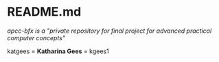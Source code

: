 # README.md

*apcc-bfx is a "private repository for final project for advanced practical computer concepts"*

katgees = **Katharina Gees** = kgees1
